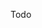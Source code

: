 Todo

<!---
NoahLundSyrdal/NoahLundSyrdal is a ✨ special ✨ repository because its `README.md` (this file) appears on your GitHub profile.
You can click the Preview link to take a look at your changes.
--->
